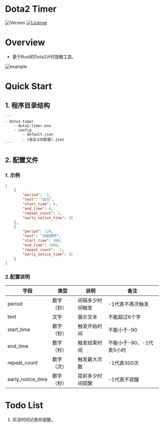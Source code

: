# Dota2 Timer

![Version](https://img.shields.io/badge/version-0.9.2-green.svg)
[![License](https://img.shields.io/badge/license-MIT-blue.svg)](http://opensource.org/licenses/MIT)

# Overview
- 基于Rust的Dota2计时提醒工具。

![example](example/example.png)

# Quick Start
## 1. 程序目录结构
    ```
    - dota2-timer
        - dota2-timer.exe
        - config
            - default.json
            - [自定义的配置].json
    ```
## 2. 配置文件

### 1. 示例
```json
[
    {
        "period": -1,
        "text": "出兵",
        "start_time": 0,
        "end_time": 0,
        "repeat_count": 1,
        "early_notice_time": 10
    },
    {
        "period": 120,
        "text": "功能神符",
        "start_time": 360,
        "end_time": 1800,
        "repeat_count": -1,
        "early_notice_time": 15
    }
]
```

### 2.配置说明
| 字段 | 类型 | 说明 | 备注 |
|-----|-----|-----|-----|
| period | 数字（秒） | 间隔多少时间触发 | -1代表不再次触发 |
| text | 文字 | 展示文本 | 不能超过6个字 |
| start_time | 数字（秒） | 触发开始时间 | 不能小于-90 |
| end_time | 数字（秒） | 触发结束时间 | 不能小于-90，-1代表5小时 |
| repeat_count | 数字（次） | 触发最大次数 | -1代表300次 |
| early_notice_time | 数字（秒） | 提前多少时间提醒 | -1代表不提醒 |

# Todo List

1. 买活时间记录并提醒。

